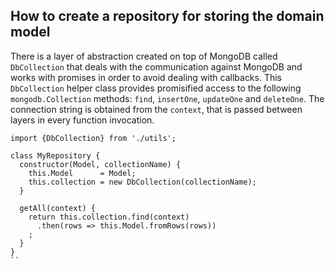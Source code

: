 ## How to create a repository for storing the domain model

There is a layer of abstraction created on top of MongoDB called `DbCollection` that deals with the communication against MongoDB and works with promises in order to avoid dealing with callbacks.
This `DbCollection` helper class provides promisified access to the following `mongodb.Collection` methods: `find`, `insertOne`, `updateOne` and `deleteOne`.
The connection string is obtained from the `context`, that is passed between layers in every function invocation.

```
import {DbCollection} from './utils';

class MyRepository {
  constructor(Model, collectionName) {
    this.Model      = Model;
    this.collection = new DbCollection(collectionName);
  }

  getAll(context) {
    return this.collection.find(context)
      .then(rows => this.Model.fromRows(rows))
    ;
  }
}
``
